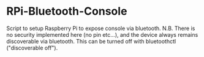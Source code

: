 # RPi-Bluetooth-Console

Script to setup Raspberry Pi to expose console via bluetooth.
N.B. There is no security implemented here (no pin etc...),
and the device always remains discoverable via bluetooth.
This can be turned off with bluetoothctl ("discoverable off").
